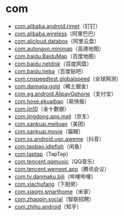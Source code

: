 # com

- [com.alibaba.android.rimet](./com.alibaba.android.rimet/readme.md)（钉钉）
- [com.alibaba.wireless](./com.alibaba.wireless/readme.md)（阿里巴巴）
- [com.alicloud.databox](./com.alicloud.databox/readme.md)（阿里云盘）
- [com.autonavo.minimap](./com.autonavi.minimap/readme.md)（高德地图）
- [com.baidu.BaiduMap](./com.baidu.BaiduMap/readme.md)（百度地图）
- [com.baidu.netdisk](./com.baidu.netdisk/readme.md)（百度网盘）
- [com.baidu.tieba](./com.baidu.tieba/readme.md)（百度贴吧）
- [com.cnspeedtest.globalspeed](./com.cnspeedtest.globalspeed/readme.md)（全球网测）
- [com.daimajia.gold](./com.daimajia.gold/readme.md)（稀土掘金）
- [com.eg.android.AlipayGphone](./com.eg.android.AlipayGphone/readme.md)（支付宝）
- [com.hose.ekuaibao](./com.hose.ekuaibao/readme.md)（易快报）
- [com.jin10](./com.jin10/readme.md)（金十数据）
- [com.jingdong.app.mall](./com.jingdong.app.mall/readme.md)（京东）
- [com.sankuai.meituan](./com.sankuai.meituan/readme.md)（美团）
- [com.sankuai.movie](./com.sankuai.movie/readme.md)（猫眼）
- [com.ss.android.ugc.aweme](./com.ss.android.ugc.aweme/readme.md)（抖音）
- [com.taobao.idlefish](./com.taobao.idlefish/readme.md)（闲鱼）
- [com.taptap](./com.taptap/readme.md)（TapTap）
- [com.tencent.qqmusic](./com.tencent.qqmusic/readme.md)（QQ音乐）
- [com.tencent.wemeet.app](./com.tencent.wemeet.app/readme.md)（腾讯会议）
- [com.tv.danmaku.bili](./com.tv.danmaku.bili/readme.md)（哔哩哔哩）
- [com.xiachufang](./com.xiachufang/readme.md)（下厨房）
- [com.xiaomi.smarthome](./com.xiaomi.smarthome/readme.md)（米家）
- [com.zhaopin.social](./com.zhaopin.social/readme.md)（智联招聘）
- [com.zhihu.android](./com.zhihu.android/readme.md)（知乎）